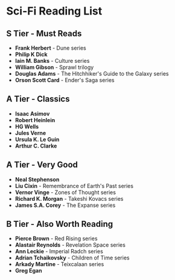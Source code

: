 # Sci-Fi Reading List

## S Tier - Must Reads

- **Frank Herbert** - Dune series
- **Philip K Dick**
- **Iain M. Banks** - Culture series
- **William Gibson** - Sprawl trilogy
- **Douglas Adams** - The Hitchhiker's Guide to the Galaxy series
- **Orson Scott Card** - Ender's Saga series

## A Tier - Classics

- **Isaac Asimov**
- **Robert Heinlein**
- **HG Wells**
- **Jules Verne**
- **Ursula K. Le Guin**
- **Arthur C. Clarke**

## A Tier - Very Good

- **Neal Stephenson**
- **Liu Cixin** - Remembrance of Earth's Past series
- **Vernor Vinge** - Zones of Thought series
- **Richard K. Morgan** - Takeshi Kovacs series
- **James S.A. Corey** - The Expanse series

## B Tier - Also Worth Reading

- **Pierce Brown** - Red Rising series
- **Alastair Reynolds** - Revelation Space series
- **Ann Leckie** - Imperial Radch series
- **Adrian Tchaikovsky** - Children of Time series
- **Arkady Martine** - Teixcalaan series
- **Greg Egan**

